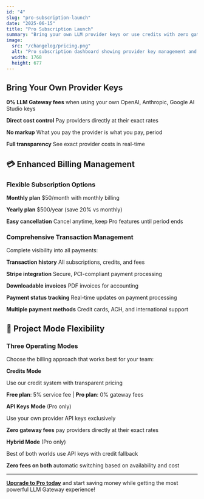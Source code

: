 ```yaml
---
id: "4"
slug: "pro-subscription-launch"
date: "2025-06-15"
title: "Pro Subscription Launch"
summary: "Bring your own LLM provider keys or use credits with zero gateway fees. Includes premium analytics, higher rate limits, and priority email support."
image:
  src: "/changelog/pricing.png"
  alt: "Pro subscription dashboard showing provider key management and billing controls"
  width: 1768
  height: 677
---
```


## Bring Your Own Provider Keys

**0% LLM Gateway fees** when using your own OpenAI, Anthropic, Google AI Studio keys

**Direct cost control** Pay providers directly at their exact rates

**No markup** What you pay the provider is what you pay, period

**Full transparency** See exact provider costs in real-time

## 💳 Enhanced Billing Management

### Flexible Subscription Options

**Monthly plan** $50/month with monthly billing

**Yearly plan** $500/year (save 20% vs monthly)

**Easy cancellation** Cancel anytime, keep Pro features until period ends

### Comprehensive Transaction Management

Complete visibility into all payments:

**Transaction history** All subscriptions, credits, and fees

**Stripe integration** Secure, PCI-compliant payment processing

**Downloadable invoices** PDF invoices for accounting

**Payment status tracking** Real-time updates on payment processing

**Multiple payment methods** Credit cards, ACH, and international support

## 🏢 Project Mode Flexibility

### Three Operating Modes

Choose the billing approach that works best for your team:

**Credits Mode**

Use our credit system with transparent pricing

**Free plan**: 5% service fee | **Pro plan**: 0% gateway fees

**API Keys Mode** (Pro only)

Use your own provider API keys exclusively

**Zero gateway fees** pay providers directly at their exact rates

**Hybrid Mode** (Pro only)

Best of both worlds use API keys with credit fallback

**Zero fees on both** automatic switching based on availability and cost

---

**[Upgrade to Pro today](/dashboard/settings/billing)** and start saving money while getting the most powerful LLM Gateway experience!
